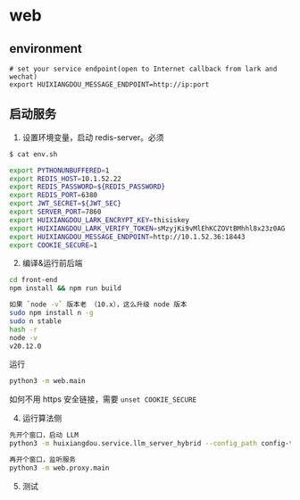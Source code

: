 # web

## environment
```shell
# set your service endpoint(open to Internet callback from lark and wechat)
export HUIXIANGDOU_MESSAGE_ENDPOINT=http://ip:port
```

## 启动服务

1. 设置环境变量，启动 redis-server。必须

```bash
$ cat env.sh

export PYTHONUNBUFFERED=1
export REDIS_HOST=10.1.52.22
export REDIS_PASSWORD=${REDIS_PASSWORD}
export REDIS_PORT=6380
export JWT_SECRET=${JWT_SEC}
export SERVER_PORT=7860
export HUIXIANGDOU_LARK_ENCRYPT_KEY=thisiskey
export HUIXIANGDOU_LARK_VERIFY_TOKEN=sMzyjKi9vMlEhKCZOVtBMhhl8x23z0AG
export HUIXIANGDOU_MESSAGE_ENDPOINT=http://10.1.52.36:18443
export COOKIE_SECURE=1
```

2. 编译&运行前后端

```bash
cd front-end
npm install && npm run build

如果 `node -v` 版本老 （10.x），这么升级 node 版本
sudo npm install n -g
sudo n stable
hash -r
node -v
v20.12.0
```

运行

```bash
python3 -m web.main
```

如何不用 https 安全链接，需要 `unset COOKIE_SECURE` 

4. 运行算法侧

```bash
先开个窗口，启动 LLM
python3 -m huixiangdou.service.llm_server_hybrid --config_path config-template.ini

再开个窗口，监听服务
python3 -m web.proxy.main
```

5. 测试